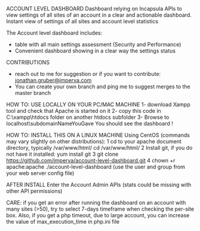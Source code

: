 ACCOUNT LEVEL DASHBOARD
Dashboard relying on Incapsula APIs to view settings of all sites of an account in a clear and actionable dashboard.
Instant view of settings of all sites and account level statistics

The Account level dashboard includes:
- table with all main settings assessment (Security and Performance)
- Convenient dashboard showing in a clear way the settings status

CONTRIBUTIONS
- reach out to me for suggestion or if you want to contribute: jonathan.gruber@imperva.com
- You can create your own branch and ping me to suggest merges to the master branch


HOW TO: USE LOCALLY ON YOUR PC/MAC MACHINE
1- download Xampp tool and check that Apache is started on it
2- copy this code in C:\xampp\htdocs folder on another htdocs subfolder
3- Browse to localhost\subdomainNameYouGave
You should see the dashboard !


HOW TO: INSTALL THIS ON A LINUX MACHINE
Using CentOS (commands may vary slightly on other distributions):
1	cd to your apache document directory, typically /var/www/html/
	cd /var/www/html/
2	Install git, if you do not have it installed:
	yum install git
3	git clone https://github.com/imperva/account-level-dashboard.git
4	chown +r apache:apache ./account-level-dashboard  (use the user and group from your web server config file)


AFTER INSTALL
Enter the Account Admin APIs (stats could be missing with other API permissions)

CARE:
if you get an error after running the dashboard on an account with many sites (>50), try to select 7-days timeframe when checking the per-site box.
Also, if you get a php timeout, due to large account, you can increase the value of max_execution_time in php.ini file





